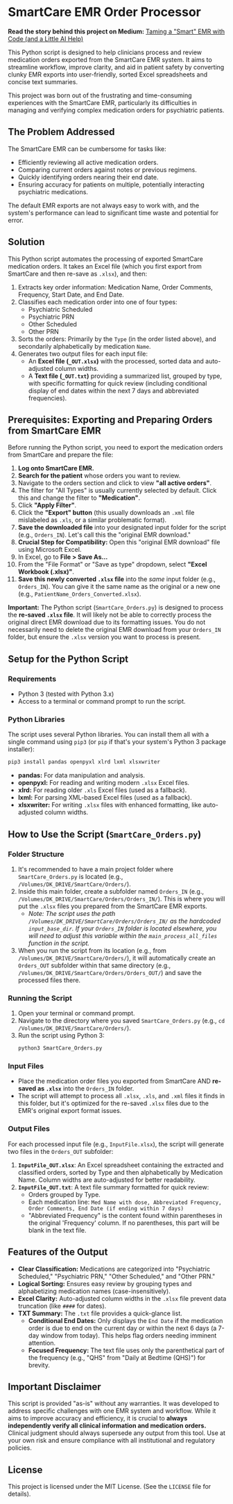 # SmartCare EMR Order Processor

**Read the story behind this project on Medium:** [Taming a "Smart" EMR with Code (and a Little AI Help)](https://medium.com/@pythonfordocs/taming-a-smart-emr-with-code-and-a-little-ai-help-cbccf263e59b)

This Python script is designed to help clinicians process and review medication orders exported from the SmartCare EMR system. It aims to streamline workflow, improve clarity, and aid in patient safety by converting clunky EMR exports into user-friendly, sorted Excel spreadsheets and concise text summaries.

This project was born out of the frustrating and time-consuming experiences with the SmartCare EMR, particularly its difficulties in managing and verifying complex medication orders for psychiatric patients.

## The Problem Addressed

The SmartCare EMR can be cumbersome for tasks like:
* Efficiently reviewing all active medication orders.
* Comparing current orders against notes or previous regimens.
* Quickly identifying orders nearing their end date.
* Ensuring accuracy for patients on multiple, potentially interacting psychiatric medications.

The default EMR exports are not always easy to work with, and the system's performance can lead to significant time waste and potential for error.

## Solution

This Python script automates the processing of exported SmartCare medication orders. It takes an Excel file (which you first export from SmartCare and then re-save as `.xlsx`), and then:
1.  Extracts key order information: Medication Name, Order Comments, Frequency, Start Date, and End Date.
2.  Classifies each medication order into one of four types:
    * Psychiatric Scheduled
    * Psychiatric PRN
    * Other Scheduled
    * Other PRN
3.  Sorts the orders: Primarily by the `Type` (in the order listed above), and secondarily alphabetically by medication `Name`.
4.  Generates two output files for each input file:
    * An **Excel file (`_OUT.xlsx`)** with the processed, sorted data and auto-adjusted column widths.
    * A **Text file (`_OUT.txt`)** providing a summarized list, grouped by type, with specific formatting for quick review (including conditional display of end dates within the next 7 days and abbreviated frequencies).

## Prerequisites: Exporting and Preparing Orders from SmartCare EMR

Before running the Python script, you need to export the medication orders from SmartCare and prepare the file:

1.  **Log onto SmartCare EMR.**
2.  **Search for the patient** whose orders you want to review.
3.  Navigate to the orders section and click to view **"all active orders"**.
4.  The filter for "All Types" is usually currently selected by default. Click this and change the filter to **"Medication"**.
5.  Click **"Apply Filter"**.
6.  Click the **"Export" button** (this usually downloads an `.xml` file mislabeled as `.xls`, or a similar problematic format).
7.  **Save the downloaded file** into your designated input folder for the script (e.g., `Orders_IN`). Let's call this the "original EMR download."
8.  **Crucial Step for Compatibility:** Open this "original EMR download" file using Microsoft Excel.
9.  In Excel, go to **File > Save As...**
10. From the "File Format" or "Save as type" dropdown, select **"Excel Workbook (.xlsx)"**.
11. **Save this newly converted `.xlsx` file** into the *same* input folder (e.g., `Orders_IN`). You can give it the same name as the original or a new one (e.g., `PatientName_Orders_Converted.xlsx`).

**Important:** The Python script (`SmartCare_Orders.py`) is designed to process the **re-saved `.xlsx` file**. It will likely not be able to correctly process the original direct EMR download due to its formatting issues. You do not necessarily need to delete the original EMR download from your `Orders_IN` folder, but ensure the `.xlsx` version you want to process is present.

## Setup for the Python Script

### Requirements
* Python 3 (tested with Python 3.x)
* Access to a terminal or command prompt to run the script.

### Python Libraries
The script uses several Python libraries. You can install them all with a single command using `pip3` (or `pip` if that's your system's Python 3 package installer):

```bash
pip3 install pandas openpyxl xlrd lxml xlsxwriter
````

  * **pandas:** For data manipulation and analysis.
  * **openpyxl:** For reading and writing modern `.xlsx` Excel files.
  * **xlrd:** For reading older `.xls` Excel files (used as a fallback).
  * **lxml:** For parsing XML-based Excel files (used as a fallback).
  * **xlsxwriter:** For writing `.xlsx` files with enhanced formatting, like auto-adjusted column widths.

## How to Use the Script (`SmartCare_Orders.py`)

### Folder Structure

1.  It's recommended to have a main project folder where `SmartCare_Orders.py` is located (e.g., `/Volumes/DK_DRIVE/SmartCare/Orders/`).
2.  Inside this main folder, create a subfolder named `Orders_IN` (e.g., `/Volumes/DK_DRIVE/SmartCare/Orders/Orders_IN/`). This is where you will put the `.xlsx` files you prepared from the SmartCare EMR exports.
      * *Note: The script uses the path `/Volumes/DK_DRIVE/SmartCare/Orders/Orders_IN/` as the hardcoded `input_base_dir`. If your `Orders_IN` folder is located elsewhere, you will need to adjust this variable within the `main_process_all_files` function in the script.*
3.  When you run the script from its location (e.g., from `/Volumes/DK_DRIVE/SmartCare/Orders/`), it will automatically create an `Orders_OUT` subfolder within that same directory (e.g., `/Volumes/DK_DRIVE/SmartCare/Orders/Orders_OUT/`) and save the processed files there.

### Running the Script

1.  Open your terminal or command prompt.
2.  Navigate to the directory where you saved `SmartCare_Orders.py` (e.g., `cd /Volumes/DK_DRIVE/SmartCare/Orders/`).
3.  Run the script using Python 3:
    ```bash
    python3 SmartCare_Orders.py
    ```

### Input Files

  * Place the medication order files you exported from SmartCare AND **re-saved as `.xlsx`** into the `Orders_IN` folder.
  * The script will attempt to process all `.xlsx`, `.xls`, and `.xml` files it finds in this folder, but it's optimized for the re-saved `.xlsx` files due to the EMR's original export format issues.

### Output Files

For each processed input file (e.g., `InputFile.xlsx`), the script will generate two files in the `Orders_OUT` subfolder:

1.  **`InputFile_OUT.xlsx`**: An Excel spreadsheet containing the extracted and classified orders, sorted by Type and then alphabetically by Medication Name. Column widths are auto-adjusted for better readability.
2.  **`InputFile_OUT.txt`**: A text file summary formatted for quick review:
      * Orders grouped by Type.
      * Each medication line: `Med Name with dose, Abbreviated Frequency, Order Comments, End Date (if ending within 7 days)`
      * "Abbreviated Frequency" is the content found within parentheses in the original 'Frequency' column. If no parentheses, this part will be blank in the text file.

## Features of the Output

  * **Clear Classification:** Medications are categorized into "Psychiatric Scheduled," "Psychiatric PRN," "Other Scheduled," and "Other PRN."
  * **Logical Sorting:** Ensures easy review by grouping types and alphabetizing medication names (case-insensitively).
  * **Excel Clarity:** Auto-adjusted column widths in the `.xlsx` file prevent data truncation (like `####` for dates).
  * **TXT Summary:** The `.txt` file provides a quick-glance list.
      * **Conditional End Dates:** Only displays the `End Date` if the medication order is due to end on the current day or within the next 6 days (a 7-day window from today). This helps flag orders needing imminent attention.
      * **Focused Frequency:** The text file uses only the parenthetical part of the frequency (e.g., "QHS" from "Daily at Bedtime (QHS)") for brevity.

## Important Disclaimer

This script is provided "as-is" without any warranties. It was developed to address specific challenges with one EMR system and workflow. While it aims to improve accuracy and efficiency, it is crucial to **always independently verify all clinical information and medication orders.** Clinical judgment should always supersede any output from this tool. Use at your own risk and ensure compliance with all institutional and regulatory policies.

## License

This project is licensed under the MIT License. (See the `LICENSE` file for details).

```
